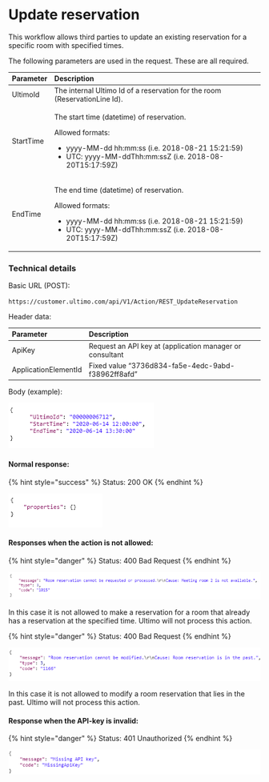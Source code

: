 # Update reservation

This workflow allows third parties to update an existing reservation for a specific room with specified times.

The following parameters are used in the request. These are all required.

<table>
  <thead>
    <tr>
      <th style="text-align:left">Parameter</th>
      <th style="text-align:left">Description</th>
    </tr>
  </thead>
  <tbody>
    <tr>
      <td style="text-align:left">UltimoId</td>
      <td style="text-align:left">The internal Ultimo Id of a reservation for the room (ReservationLine
        Id).</td>
    </tr>
    <tr>
      <td style="text-align:left">StartTime</td>
      <td style="text-align:left">
        <p>The start time (datetime) of reservation.</p>
        <p>Allowed formats:</p>
        <ul>
          <li>yyyy-MM-dd hh:mm:ss (i.e. 2018-08-21 15:21:59)</li>
          <li>UTC: yyyy-MM-ddThh:mm:ssZ (i.e. 2018-08- 20T15:17:59Z)</li>
        </ul>
      </td>
    </tr>
    <tr>
      <td style="text-align:left">EndTime</td>
      <td style="text-align:left">
        <p>The end time (datetime) of reservation.</p>
        <p>Allowed formats:</p>
        <ul>
          <li>yyyy-MM-dd hh:mm:ss (i.e. 2018-08-21 15:21:59)</li>
          <li>UTC: yyyy-MM-ddThh:mm:ssZ (i.e. 2018-08- 20T15:17:59Z)</li>
        </ul>
      </td>
    </tr>
  </tbody>
</table>

### Technical details 

Basic URL \(POST\):

`https://customer.ultimo.com/api/V1/Action/REST_UpdateReservation`

Header data:

| Parameter | Description |
| :--- | :--- |
| ApiKey | Request an API key at \(application manager or consultant |
| ApplicationElementId | Fixed value “3736d834-fa5e-4edc-9abd-f38962ff8afd” |

Body \(example\):

![](../../../.gitbook/assets/7.png)

#### Normal response:

{% hint style="success" %}
Status: 200 OK
{% endhint %}

![](../../../.gitbook/assets/8.png)

#### Responses when the action is not allowed:

{% hint style="danger" %}
Status: 400 Bad Request
{% endhint %}

![](../../../.gitbook/assets/9.png)

In this case it is not allowed to make a reservation for a room that already has a reservation at the specified time. Ultimo will not process this action.

{% hint style="danger" %}
Status: 400 Bad Request
{% endhint %}

![](../../../.gitbook/assets/10.png)

In this case it is not allowed to modify a room reservation that lies in the past. Ultimo will not process this action.

#### Response when the API-key is invalid:

{% hint style="danger" %}
Status: 401 Unauthorized
{% endhint %}

![](../../../.gitbook/assets/11.png)



### 

